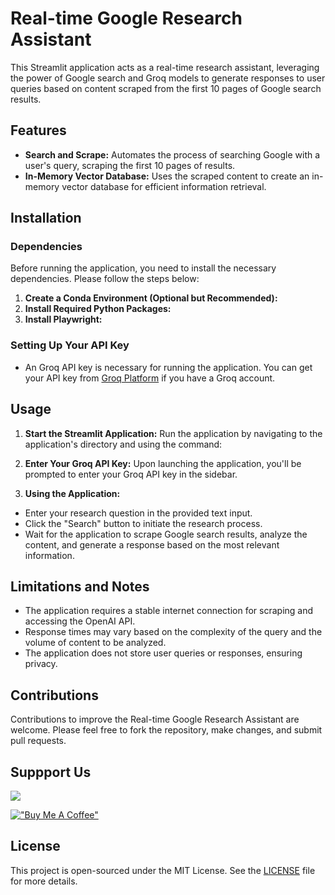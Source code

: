 # Real-time Google Research Assistant

This Streamlit application acts as a real-time research assistant, leveraging the power of Google search and Groq models to generate responses to user queries based on content scraped from the first 10 pages of Google search results.

## Features

- **Search and Scrape:** Automates the process of searching Google with a user's query, scraping the first 10 pages of results.
- **In-Memory Vector Database:** Uses the scraped content to create an in-memory vector database for efficient information retrieval.

## Installation

### Dependencies

Before running the application, you need to install the necessary dependencies. Please follow the steps below:

1. **Create a Conda Environment (Optional but Recommended):**
2. **Install Required Python Packages:**
3. **Install Playwright:**

### Setting Up Your API Key

- An Groq API key is necessary for running the application. You can get your API key from [Groq Platform](https://console.groq.com/keys) if you have a Groq account.

## Usage

1. **Start the Streamlit Application:**
Run the application by navigating to the application's directory and using the command:

2. **Enter Your Groq API Key:**
Upon launching the application, you'll be prompted to enter your Groq API key in the sidebar.

3. **Using the Application:**
- Enter your research question in the provided text input.
- Click the "Search" button to initiate the research process.
- Wait for the application to scrape Google search results, analyze the content, and generate a response based on the most relevant information.

## Limitations and Notes

- The application requires a stable internet connection for scraping and accessing the OpenAI API.
- Response times may vary based on the complexity of the query and the volume of content to be analyzed.
- The application does not store user queries or responses, ensuring privacy.

## Contributions

Contributions to improve the Real-time Google Research Assistant are welcome. Please feel free to fork the repository, make changes, and submit pull requests.

## Suppport Us

<a href="https://www.buymeacoffee.com/blazzmocompany"><img src="https://img.buymeacoffee.com/button-api/?text=Buy me a coffee&emoji=&slug=blazzmocompany&button_colour=40DCA5&font_colour=ffffff&font_family=Cookie&outline_colour=000000&coffee_colour=FFDD00"></a>


[!["Buy Me A Coffee"](https://www.buymeacoffee.com/assets/img/custom_images/orange_img.png)](https://www.buymeacoffee.com/blazzmocompany)

## License

This project is open-sourced under the MIT License. See the [LICENSE](./LICENSE) file for more details.
